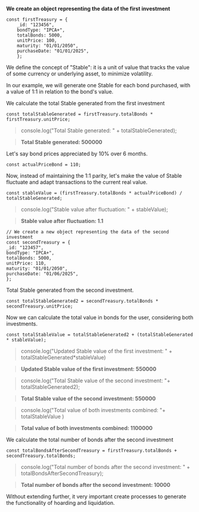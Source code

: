 **We create an object representing the data of the first investment**

    const firstTreasury = {
        _id: "123456",
        bondType: "IPCA+",
        totalBonds: 5000,
        unitPrice: 100,
        maturity: "01/01/2050",
        purchaseDate: "01/01/2025",
        };
    
We define the concept of "Stable": it is a unit of value that tracks the value of some currency or underlying asset, to minimize volatility.

In our example, we will generate one Stable for each bond purchased, with a value of 1:1 in relation to the bond's value.
    

We calculate the total Stable generated from the first investment

    const totalStableGenerated = firstTreasury.totalBonds * firstTreasury.unitPrice;
    
>    console.log("Total Stable generated: " + totalStableGenerated); 

>**Total Stable generated: 500000**
    
    
Let's say bond prices appreciated by 10% over 6 months.

    const actualPriceBond = 110;
    
Now, instead of maintaining the 1:1 parity, let's make the value of Stable fluctuate and adapt transactions to the current real value.

    const stableValue = (firstTreasury.totalBonds * actualPriceBond) / totalStableGenerated;
    
>console.log("Stable value after fluctuation: " + stableValue);

>**Stable value after fluctuation: 1.1**
    
    // We create a new object representing the data of the second investment
    const secondTreasury = {
    _id: "123457",
    bondType: "IPCA+",
    totalBonds: 5000,
    unitPrice: 110,
    maturity: "01/01/2050",
    purchaseDate: "01/06/2025",
    };
    
Total Stable generated from the second investment.

    const totalStableGenerated2 = secondTreasury.totalBonds * secondTreasury.unitPrice;
    
 Now we can calculate the total value in bonds for the user, considering both investments.

    const totalStableValue = totalStableGenerated2 + (totalStableGenerated * stableValue);
    
>console.log("Updated Stable value of the first investment: " + totalStableGenerated*stableValue)

>**Updated Stable value of the first investment: 550000**
    
>console.log("Total Stable value of the second investment: "+ totalStableGenerated2);

>**Total Stable value of the second investment: 550000**

>console.log("Total value of both investments combined: "+ totalStableValue )

>**Total value of both investments combined: 1100000**
    
We calculate the total number of bonds after the second investment

    const totalBondsAfterSecondTreasury = firstTreasury.totalBonds + secondTreasury.totalBonds;
    
>console.log("Total number of bonds after the second investment: " + totalBondsAfterSecondTreasury);

>**Total number of bonds after the second investment: 10000**

    
 Without extending further, it very important create processes to generate the functionality of hoarding and liquidation.

